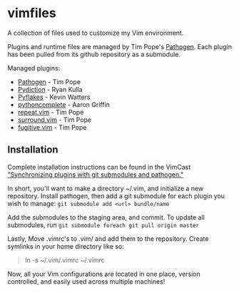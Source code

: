 vimfiles
========

A collection of files used to customize my Vim environment.

Plugins and runtime files are managed by Tim Pope's
[Pathogen](https://github.com/tpope/vim-pathogen). Each plugin has been
pulled from its github repository as a submodule.

Managed plugins:

* [Pathogen](https://github.com/tpope/vim-pathogen) - Tim Pope
* [Pydiction](https://github.com/vim-scripts/Pydiction) - Ryan Kulla
* [Pyflakes](https://github.com/kevinw/pyflakes-vim) - Kevin Watters
* [pythoncomplete](https://github.com/vim-scripts/pythoncomplete) - Aaron Griffin
* [repeat.vim](https://github.com/tpope/vim-repeat) - Tim Pope
* [surround.vim](https://github.com/tpope/vim-surround) - Tim Pope
* [fugitive.vim](https://github.com/tpope/vim-fugitive) - Tim Pope


Installation
------------

Complete installation instructions can be found in the VimCast 
["Synchronizing plugins with git submodules and
pathogen."](http://vimcasts.org/episodes/synchronizing-plugins-with-git-submodules-and-pathogen/)

In short, you'll want to make a directory ~/.vim, and initialize a new
repository. Install pathogen, then add a git submodule for each
plugin you wish to manage: `git submodule add <url> bundle/name`

Add the submodules to the staging area, and commit. To update all
submodules, run `git submodule foreach git pull origin master`

Lastly, Move .vimrc's to .vim/ and add them to the repository. Create
symlinks in your home directory like so:

> ln -s ~/.vim/.vimrc ~/.vimrc

Now, all your Vim configurations are located in one place, version
controlled, and easily used across multiple machines!
